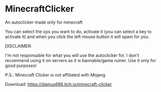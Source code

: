 # MinecraftClicker
An autoclicker made only for minecraft

You can select the cps you want to do, activate it (you can select a key to activate it)
and when you click the left mouse button it will spam for you.

DISCLAIMER:

I'm not responsable for what you will use the autoclicker for.
I don't recommend using it on servers as it is bannable/game ruiner.
Use it only for good purposes!

P.S.: Minecraft Clicker is not affiliated with Mojang

Download: https://damus666.itch.io/minecraft-clicker
